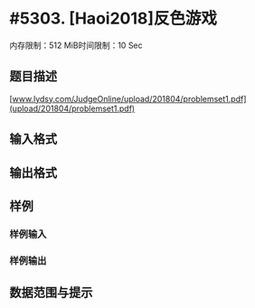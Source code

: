 # #5303. [Haoi2018]反色游戏

内存限制：512 MiB时间限制：10 Sec

## 题目描述

 [www.lydsy.com/JudgeOnline/upload/201804/problemset1.pdf](upload/201804/problemset1.pdf)

## 输入格式

## 输出格式

## 样例

### 样例输入

### 样例输出

## 数据范围与提示

